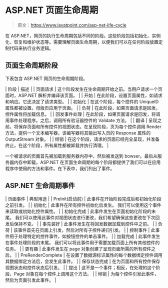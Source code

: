 # ASP.NET 页面生命周期

> 原文：<https://www.javatpoint.com/asp-net-life-cycle>

在 ASP.NET，网页的执行生命周期包括不同的阶段。这些阶段包括初始化、实例化、恢复和维护状态等。需要理解页面生命周期，以便我们可以在任何阶段放置定制代码来执行业务逻辑。

## 页面生命周期阶段

下表包含 ASP.NET 网页的生命周期阶段。

| 阶段 | 描述 |
| 页面请求 | 这个阶段发生在生命周期开始之前。当用户请求一个页面时，ASP.NET 解析并编译该页面。 |
| 开始 | 在此阶段，设置页面属性，如请求和响应。它还决定了请求类型。 |
| 初始化 | 在这个阶段，每个控件的 UniqueID 属性都被设置。母版页应用于页面。 |
| 负荷 | 在此阶段，如果页面请求是回发，控件属性将加载信息。 |
| 回发事件处理 | 在此阶段，如果页面请求是回发，将调用事件处理程序。之后，调用所有验证器控件的 Validate 方法。 |
| 翻译 | 呈现之前，将保存页面和所有控件的视图状态。在呈现阶段，页为每个控件调用 Render 方法，提供一个文本编写器，该编写器将其输出写入页的 Response 属性的 OutputStream 对象。 |
| 倾销 | 在这个阶段，请求的页面已经完全呈现，并准备终止。在这个阶段，所有属性都被卸载并执行清理。 |

一个被请求的页面首先被加载到服务器内存中，然后被发送到 bowser。最后从服务器内存中卸载。ASP.NET 在页面生命周期的每个阶段都提供了我们可以在应用程序中使用的方法和事件。在下表中，我们列出了事件。

## ASP.NET 生命周期事件

| 页面事件 | 典型用途 |
| PreInit(启动前) | 此事件在开始阶段完成后和初始化阶段之前引发。 |
| 初始化 | 此事件在所有控件初始化后发生。
我们可以使用这个事件来读取或初始化控件属性。 |
| 初始化完成 | 此事件发生在页面初始化阶段的末尾。
我们可以使用此事件对视图状态进行更改，我们希望确保这些更改在下次回发后保持不变。 |
| 事先装好 | 此事件发生在将回发数据加载到控件中之前。 |
| 负荷 | 该事件首先在页面上引发，然后对所有子控件递归引发。 |
| 控制事件 | 此事件用于处理特定的控件事件，如按钮控件的单击事件。 |
| 加载完成 | 此事件发生在事件处理阶段的末尾。
我们可以将此事件用于需要加载页面上所有其他控件的任务。 |
| 更有趣 | 此事件发生在 page 对象创建了呈现页面所需的所有控件之后。 |
| PreRenderComplete | 在设置了数据源标识属性的每个数据绑定控件调用其数据绑定方法后，会发生此事件。 |
| 保存状态完成 | 在为页面和所有控件保存视图状态和控件状态后引发。 |
| 提出 | 这不是一个事件；相反，在处理的这个阶段，Page 对象在每个控件上调用这个方法。 |
| 倾销 | 为每个控件引发此事件，然后为页面引发此事件。 |